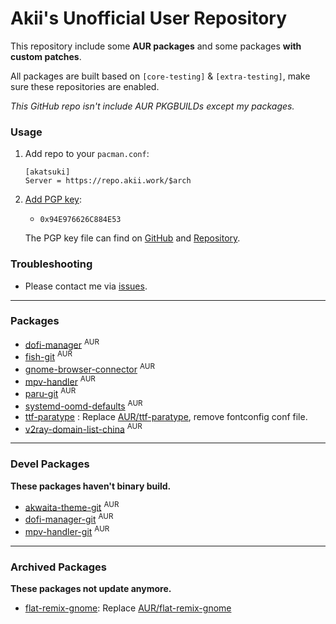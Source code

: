 # Akii's Unofficial User Repository

This repository include some **AUR packages** and some packages **with custom patches**.

All packages are built based on `[core-testing]` & `[extra-testing]`, make sure these repositories are enabled.

_This GitHub repo isn't include AUR PKGBUILDs except my packages._

### Usage

1. Add repo to your `pacman.conf`:

   ```
   [akatsuki]
   Server = https://repo.akii.work/$arch
   ```

2. [Add PGP key][archwiki]:

   - `0x94E976626C884E53`

   The PGP key file can find on [GitHub][key-github] and [Repository][key-repo].

[archwiki]: https://wiki.archlinux.org/index.php/Pacman/Package_signing#Adding_unofficial_keys
[key-github]: https://github.com/akiirui/repo/blob/main/akatsuki.pub
[key-repo]: https://repo.akii.ml/akatsuki.pub

### Troubleshooting

- Please contact me via [issues][issues].

[issues]: https://github.com/akiirui/repo/issues/new

---

### Packages

- [dofi-manager][dofi-manager] <sup>AUR</sup>
- [fish-git][fish-git] <sup>AUR</sup>
- [gnome-browser-connector][gnome-browser-connector] <sup>AUR</sup>
- [mpv-handler][mpv-handler] <sup>AUR</sup>
- [paru-git][paru-git] <sup>AUR</sup>
- [systemd-oomd-defaults][systemd-oomd-defaults] <sup>AUR</sup>
- [ttf-paratype][ttf-paratype] : Replace [AUR/ttf-paratype](https://aur.archlinux.org/packages/ttf-paratype/), remove fontconfig conf file.
- [v2ray-domain-list-china][v2ray-domain-list-china] <sup>AUR</sup>

[dofi-manager]: https://aur.archlinux.org/packages/dofi-manager
[fish-git]: https://aur.archlinux.org/packages/fish-git
[gnome-browser-connector]: https://aur.archlinux.org/packages/gnome-browser-connector
[mpv-handler]: https://aur.archlinux.org/packages/mpv-handler
[paru-git]: https://aur.archlinux.org/packages/paru-git/
[systemd-oomd-defaults]: https://aur.archlinux.org/packages/systemd-oomd-defaults
[ttf-paratype]: https://github.com/akiirui/repo/tree/main/ttf-paratype
[v2ray-domain-list-china]: https://aur.archlinux.org/packages/v2ray-domain-list-china

---

### Devel Packages

**These packages haven't binary build.**

- [akwaita-theme-git][akwaita-theme-git] <sup>AUR</sup>
- [dofi-manager-git][dofi-manager-git] <sup>AUR</sup>
- [mpv-handler-git][mpv-handler-git] <sup>AUR</sup>

[akwaita-theme-git]: https://aur.archlinux.org/packages/akwaita-theme-git/
[dofi-manager-git]: https://aur.archlinux.org/packages/dofi-manager-git/
[mpv-handler-git]: https://aur.archlinux.org/packages/mpv-handler-git/

---

### Archived Packages

**These packages not update anymore.**

- [flat-remix-gnome][flat-remix-gnome]: Replace [AUR/flat-remix-gnome](https://aur.archlinux.org/packages/flat-remix-gnome/)

[flat-remix-gnome]: https://github.com/akiirui/repo/tree/main/flat-remix-gnome
